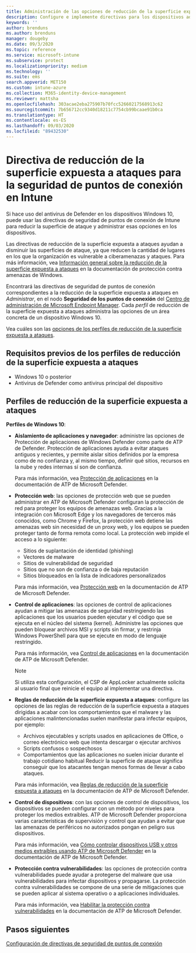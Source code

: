 ```yaml
---
title: Administración de las opciones de reducción de la superficie expuesta a ataques con directivas de seguridad de puntos de conexión en Microsoft Intune | Microsoft Docs
description: Configure e implemente directivas para los dispositivos administrados con opciones de directiva de reducción de la superficie expuesta a ataques en Microsoft Intune.
keywords: ''
author: brenduns
ms.author: brenduns
manager: dougeby
ms.date: 09/3/2020
ms.topic: reference
ms.service: microsoft-intune
ms.subservice: protect
ms.localizationpriority: medium
ms.technology: ''
ms.suite: ems
search.appverid: MET150
ms.custom: intune-azure
ms.collection: M365-identity-device-management
ms.reviewer: mattsha
ms.openlocfilehash: 303acae2eba275907b70fcc52660217568913c62
ms.sourcegitcommit: 7b656712cc9340d18211c7754cb99bcaae91b0ca
ms.translationtype: HT
ms.contentlocale: es-ES
ms.lasthandoff: 09/03/2020
ms.locfileid: "89432530"
---
```

# <a name="attack-surface-reduction-policy-for-endpoint-security-in-intune"></a>Directiva de reducción de la superficie expuesta a ataques para la seguridad de puntos de conexión en Intune

Si hace uso del antivirus de Defender en los dispositivos Windows 10, puede usar las directivas de seguridad de puntos de conexión de Intune para reducir la superficie de ataque y administrar esas opciones en los dispositivos.

Las directivas de reducción de la superficie expuesta a ataques ayudan a disminuir las superficies de ataque, ya que reducen la cantidad de lugares en los que la organización es vulnerable a ciberamenazas y ataques. Para más información, vea [Información general sobre la reducción de la superficie expuesta a ataques]( /windows/security/threat-protection/microsoft-defender-atp/overview-attack-surface-reduction) en la documentación de protección contra amenazas de Windows.

Encontrará las directivas de seguridad de puntos de conexión correspondientes a la reducción de la superficie expuesta a ataques en *Administrar*, en el nodo **Seguridad de los puntos de conexión** del [Centro de administración de Microsoft Endpoint Manager](https://go.microsoft.com/fwlink/?linkid=2109431). Cada *perfil* de reducción de la superficie expuesta a ataques administra las opciones de un área concreta de un dispositivo Windows 10.

Vea cuáles son las [opciones de los perfiles de reducción de la superficie expuesta a ataques](../protect/endpoint-security-asr-profile-settings.md).

## <a name="prerequisites-for-attack-surface-reduction-profiles"></a>Requisitos previos de los perfiles de reducción de la superficie expuesta a ataques

- Windows 10 o posterior
- Antivirus de Defender como antivirus principal del dispositivo

## <a name="attack-surface-reduction-profiles"></a>Perfiles de reducción de la superficie expuesta a ataques

**Perfiles de Windows 10**:

- **Aislamiento de aplicaciones y navegador**: administre las opciones de Protección de aplicaciones de Windows Defender como parte de ATP de Defender. Protección de aplicaciones ayuda a evitar ataques antiguos y recientes, y permite aislar sitios definidos por la empresa como de no confianza y, al mismo tiempo, definir qué sitios, recursos en la nube y redes internas sí son de confianza.

  Para más información, vea [Protección de aplicaciones](/windows/security/threat-protection/windows-defender-application-guard/wd-app-guard-overview) en la documentación de ATP de Microsoft Defender.

- **Protección web**: las opciones de protección web que se pueden administrar en ATP de Microsoft Defender configuran la protección de red para proteger los equipos de amenazas web. Gracias a la integración con Microsoft Edge y los navegadores de terceros más conocidos, como Chrome y Firefox, la protección web detiene las amenazas web sin necesidad de un proxy web, y los equipos se pueden proteger tanto de forma remota como local. La protección web impide el acceso a lo siguiente:
  - Sitios de suplantación de identidad (phishing)
  - Vectores de malware
  - Sitios de vulnerabilidad de seguridad
  - Sitios que no son de confianza o de baja reputación
  - Sitios bloqueados en la lista de indicadores personalizados

  Para más información, vea [Protección web](/windows/security/threat-protection/microsoft-defender-atp/web-protection-overview) en la documentación de ATP de Microsoft Defender.

- **Control de aplicaciones**: las opciones de control de aplicaciones ayudan a mitigar las amenazas de seguridad restringiendo las aplicaciones que los usuarios pueden ejecutar y el código que se ejecuta en el núcleo del sistema (kernel). Administre las opciones que pueden bloquear archivos MSI y scripts sin firmar, y restrinja Windows PowerShell para que se ejecute en modo de lenguaje restringido.

  Para más información, vea [Control de aplicaciones](/windows/security/threat-protection/windows-defender-application-control/windows-defender-application-control) en la documentación de ATP de Microsoft Defender.
  
    > [!NOTE]
    > Si utiliza esta configuración, el CSP de AppLocker actualmente solicita al usuario final que reinicie el equipo al implementar una directiva.

- **Reglas de reducción de la superficie expuesta a ataques**: configure las opciones de las reglas de reducción de la superficie expuesta a ataques dirigidas a acabar con los comportamientos que el malware y las aplicaciones malintencionadas suelen manifestar para infectar equipos, por ejemplo:
  - Archivos ejecutables y scripts usados en aplicaciones de Office, o correo electrónico web que intenta descargar o ejecutar archivos
  - Scripts confusos o sospechosos
  - Comportamientos que las aplicaciones no suelen iniciar durante el trabajo cotidiano habitual Reducir la superficie de ataque significa conseguir que los atacantes tengan menos formas de llevar a cabo ataques.

  Para más información, vea [Reglas de reducción de la superficie expuesta a ataques](/windows/security/threat-protection/microsoft-defender-atp/attack-surface-reduction) en la documentación de ATP de Microsoft Defender.

- **Control de dispositivos**: con las opciones de control de dispositivos, los dispositivos se pueden configurar con un método por niveles para proteger los medios extraíbles. ATP de Microsoft Defender proporciona varias características de supervisión y control que ayudan a evitar que las amenazas de periféricos no autorizados pongan en peligro sus dispositivos.

  Para más información, vea [Cómo controlar dispositivos USB y otros medios extraíbles usando ATP de Microsoft Defender](/windows/security/threat-protection/device-control/control-usb-devices-using-intune) en la documentación de ATP de Microsoft Defender.

- **Protección contra vulnerabilidades**: las opciones de protección contra vulnerabilidades puede ayudar a protegerse del malware que usa vulnerabilidades para infectar dispositivos y propagarse. La protección contra vulnerabilidades se compone de una serie de mitigaciones que se pueden aplicar al sistema operativo o a aplicaciones individuales.

  Para más información, vea [Habilitar la protección contra vulnerabilidades](/windows/security/threat-protection/microsoft-defender-atp/enable-exploit-protection) en la documentación de ATP de Microsoft Defender.

## <a name="next-steps"></a>Pasos siguientes

[Configuración de directivas de seguridad de puntos de conexión](../protect/endpoint-security-policy.md#create-an-endpoint-security-policy)
